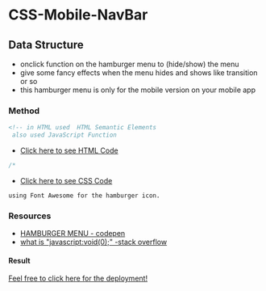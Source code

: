 # CSS-Mobile-NavBar

## Data Structure

- onclick function on the hamburger menu to (hide/show) the menu
- give some fancy effects when the menu hides and shows like transition or so
- this hamburger menu is only for the mobile version on your mobile app

### Method

```html
<!-- in HTML used  HTML Semantic Elements
 also used JavaScript Function
```

- [Click here to see HTML Code](index.html)

```css
/*
```

- [Click here to see CSS Code](css/style.css)

```fontawesome
using Font Awesome for the hamburger icon.

```

### Resources

- [HAMBURGER MENU - codepen](https://codepen.io/search/pens?q=hamburger+menu+css&cursor=ZD0xJm89MCZwPTQ=)
- [what is "javascript:void(0);" -stack overflow](https://stackoverflow.com/questions/1291942/what-does-javascriptvoid0-mean)

#### Result

[Feel free to click here for the deployment!](https://ashraftajuddin.github.io/Css-mobile-NavBar-exercise/)
